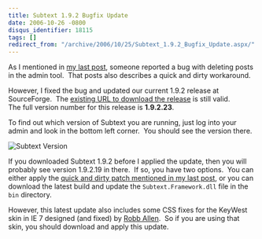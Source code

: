 ```yaml
---
title: Subtext 1.9.2 Bugfix Update
date: 2006-10-26 -0800
disqus_identifier: 18115
tags: []
redirect_from: "/archive/2006/10/25/Subtext_1.9.2_Bugfix_Update.aspx/"
---
```


As I mentioned in [my last
post](https://haacked.com/archive/2006/10/26/PATCH_Cannot_Delete_Posts_In_Subtext_1.9.2.aspx "Cannot Delete Posts"),
someone reported a bug with deleting posts in the admin tool.  That
posts also describes a quick and dirty workaround.

However, I fixed the bug and updated our current 1.9.2 release at
SourceForge.  The [existing URL to download the
release](https://sourceforge.net/project/showfiles.php?group_id=137896&package_id=181920&release_id=458502 "Download Subtext 1.9.2")
is still valid.  The full version number for this release is
**1.9.2.23**.

To find out which version of Subtext you are running, just log into your
admin and look in the bottom left corner.  You should see the version
there.

![Subtext
Version](https://haacked.com/images/haacked_com/WindowsLiveWriter/Subtext1.9.2BugfixUpdate_1064E/Subtext-VersionInfo%5B4%5D.png)

If you downloaded Subtext 1.9.2 before I applied the update, then you
will probably see version 1.9.2.19 in there.  If so, you have two
options.  You can either apply the [quick and dirty patch mentioned in
my last
post](https://haacked.com/archive/2006/10/26/PATCH_Cannot_Delete_Posts_In_Subtext_1.9.2.aspx "Quick and dirty patch"),
or you can download the latest build and update the
`Subtext.Framework.dll` file in the `bin` directory.

However, this latest update also includes some CSS fixes for the KeyWest
skin in IE 7 designed (and fixed) by [Robb
Allen](http://blog.robballen.com/ "Robb Allen").  So if you are using
that skin, you should download and apply this update.

